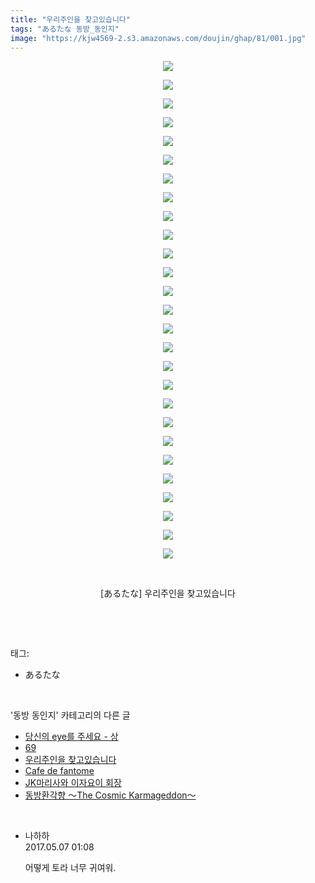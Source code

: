 ```yaml
---
title: "우리주인을 찾고있습니다"
tags: "あるたな 동방_동인지"
image: "https://kjw4569-2.s3.amazonaws.com/doujin/ghap/81/001.jpg"
---
```

<div class="article">
<p style="text-align: center; clear: none; float: none;"><img src="{{ site.imgserver9 }}/ghap/81/001.jpg"/></p>
<p style="text-align: center; clear: none; float: none;"><img src="{{ site.imgserver9 }}/ghap/81/002.jpg"/></p>
<p style="text-align: center; clear: none; float: none;"><img src="{{ site.imgserver9 }}/ghap/81/003.jpg"/></p>
<p style="text-align: center; clear: none; float: none;"><img src="{{ site.imgserver9 }}/ghap/81/004.jpg"/></p>
<p style="text-align: center; clear: none; float: none;"><img src="{{ site.imgserver9 }}/ghap/81/005.jpg"/></p>
<p style="text-align: center; clear: none; float: none;"><img src="{{ site.imgserver9 }}/ghap/81/006.jpg"/></p>
<p style="text-align: center; clear: none; float: none;"><img src="{{ site.imgserver9 }}/ghap/81/007.jpg"/></p>
<p style="text-align: center; clear: none; float: none;"><img src="{{ site.imgserver9 }}/ghap/81/008.jpg"/></p>
<p style="text-align: center; clear: none; float: none;"><img src="{{ site.imgserver9 }}/ghap/81/009.jpg"/></p>
<p style="text-align: center; clear: none; float: none;"><img src="{{ site.imgserver9 }}/ghap/81/010.jpg"/></p>
<p style="text-align: center; clear: none; float: none;"><img src="{{ site.imgserver9 }}/ghap/81/011.jpg"/></p>
<p style="text-align: center; clear: none; float: none;"><img src="{{ site.imgserver9 }}/ghap/81/012.jpg"/></p>
<p style="text-align: center; clear: none; float: none;"><img src="{{ site.imgserver9 }}/ghap/81/013.jpg"/></p>
<p style="text-align: center; clear: none; float: none;"><img src="{{ site.imgserver9 }}/ghap/81/014.jpg"/></p>
<p style="text-align: center; clear: none; float: none;"><img src="{{ site.imgserver9 }}/ghap/81/015.jpg"/></p>
<p style="text-align: center; clear: none; float: none;"><img src="{{ site.imgserver9 }}/ghap/81/016.jpg"/></p>
<p style="text-align: center; clear: none; float: none;"><img src="{{ site.imgserver9 }}/ghap/81/017.jpg"/></p>
<p style="text-align: center; clear: none; float: none;"><img src="{{ site.imgserver9 }}/ghap/81/018.jpg"/></p>
<p style="text-align: center; clear: none; float: none;"><img src="{{ site.imgserver9 }}/ghap/81/019.jpg"/></p>
<p style="text-align: center; clear: none; float: none;"><img src="{{ site.imgserver9 }}/ghap/81/020.jpg"/></p>
<p style="text-align: center; clear: none; float: none;"><img src="{{ site.imgserver9 }}/ghap/81/021.jpg"/></p>
<p style="text-align: center; clear: none; float: none;"><img src="{{ site.imgserver9 }}/ghap/81/022.jpg"/></p>
<p style="text-align: center; clear: none; float: none;"><img src="{{ site.imgserver9 }}/ghap/81/023.jpg"/></p>
<p style="text-align: center; clear: none; float: none;"><img src="{{ site.imgserver9 }}/ghap/81/024.jpg"/></p>
<p style="text-align: center; clear: none; float: none;"><img src="{{ site.imgserver9 }}/ghap/81/025.jpg"/></p>
<p style="text-align: center; clear: none; float: none;"><img src="{{ site.imgserver9 }}/ghap/81/026.jpg"/></p>
<p style="text-align: center; clear: none; float: none;"><img src="{{ site.imgserver9 }}/ghap/81/027.jpg"/></p>
<p style="text-align: center; clear: none; float: none;"><br/></p>
<p style="text-align: center; clear: none; float: none;">[あるたな] 우리주인을 찾고있습니다</p>
<p><br/></p>
</div><br/>
<div class="tagTrail">
<p>태그: </p>
<ul>
<li>あるたな</li>
</ul>
</div><br/>
<div class="another">
<p>'동방 동인지' 카테고리의 다른 글</p>
<ul>
<li><a href="/ghap_83">당신의 eye를 주세요 - 상</a></li>
<li><a href="/ghap_82">69</a></li>
<li><a href="/ghap_81">우리주인을 찾고있습니다</a></li>
<li><a href="/ghap_80">Cafe de fantome</a></li>
<li><a href="/ghap_79">JK마리사와 이자요이 회장</a></li>
<li><a href="/ghap_77">동방환각향 ～The Cosmic Karmageddon～</a></li>
</ul>
</div><br/>
<div class="cb_module cb_fluid">
<div class="cb_wrt cb_profile">
<div class="comment">
<ul>
<li class="cb_thumb_off" id="comment14982420">
<div class="cb_comment_area">
<div class="cb_info_area">
<div class="cb_section">
<span class="cb_nick_name">나하하</span>
</div>
<div class="cb_section">
<span class="cb_date">2017.05.07 01:08 </span>
</div>
</div>
<div class="cb_dsc_comment">
<p class="cb_dsc">
											어떻게 토라 너무 귀여워.
										</p>
</div>
</div></li>
</ul>
</div>
</div><!-- commentList close -->
</div><br/>
